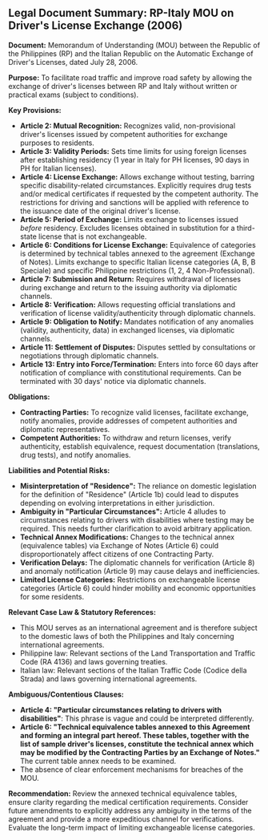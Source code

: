 ## Legal Document Summary: RP-Italy MOU on Driver's License Exchange (2006)

**Document:** Memorandum of Understanding (MOU) between the Republic of the Philippines (RP) and the Italian Republic on the Automatic Exchange of Driver's Licenses, dated July 28, 2006.

**Purpose:** To facilitate road traffic and improve road safety by allowing the exchange of driver's licenses between RP and Italy without written or practical exams (subject to conditions).

**Key Provisions:**

*   **Article 2: Mutual Recognition:** Recognizes valid, non-provisional driver's licenses issued by competent authorities for exchange purposes to residents.
*   **Article 3: Validity Periods:** Sets time limits for using foreign licenses after establishing residency (1 year in Italy for PH licenses, 90 days in PH for Italian licenses).
*   **Article 4: License Exchange:** Allows exchange without testing, barring specific disability-related circumstances. Explicitly requires drug tests and/or medical certificates if requested by the competent authority. The restrictions for driving and sanctions will be applied with reference to the issuance date of the original driver's license.
*   **Article 5: Period of Exchange:** Limits exchange to licenses issued *before* residency. Excludes licenses obtained in substitution for a third-state license that is not exchangeable.
*   **Article 6: Conditions for License Exchange:** Equivalence of categories is determined by technical tables annexed to the agreement (Exchange of Notes). Limits exchange to specific Italian license categories (A, B, B Speciale) and specific Philippine restrictions (1, 2, 4 Non-Professional).
*   **Article 7: Submission and Return:** Requires withdrawal of licenses during exchange and return to the issuing authority via diplomatic channels.
*   **Article 8: Verification:** Allows requesting official translations and verification of license validity/authenticity through diplomatic channels.
*   **Article 9: Obligation to Notify:** Mandates notification of any anomalies (validity, authenticity, data) in exchanged licenses, via diplomatic channels.
*   **Article 11: Settlement of Disputes:** Disputes settled by consultations or negotiations through diplomatic channels.
*   **Article 13: Entry into Force/Termination:** Enters into force 60 days after notification of compliance with constitutional requirements. Can be terminated with 30 days' notice via diplomatic channels.

**Obligations:**

*   **Contracting Parties:** To recognize valid licenses, facilitate exchange, notify anomalies, provide addresses of competent authorities and diplomatic representatives.
*   **Competent Authorities:** To withdraw and return licenses, verify authenticity, establish equivalence, request documentation (translations, drug tests), and notify anomalies.

**Liabilities and Potential Risks:**

*   **Misinterpretation of "Residence":** The reliance on domestic legislation for the definition of "Residence" (Article 1b) could lead to disputes depending on evolving interpretations in either jurisdiction.
*   **Ambiguity in "Particular Circumstances":** Article 4 alludes to circumstances relating to drivers with disabilities where testing may be required. This needs further clarification to avoid arbitrary application.
*   **Technical Annex Modifications:**  Changes to the technical annex (equivalence tables) via Exchange of Notes (Article 6) could disproportionately affect citizens of one Contracting Party.
*   **Verification Delays:** The diplomatic channels for verification (Article 8) and anomaly notification (Article 9) may cause delays and inefficiencies.
*   **Limited License Categories:** Restrictions on exchangeable license categories (Article 6) could hinder mobility and economic opportunities for some residents.

**Relevant Case Law & Statutory References:**

*   This MOU serves as an international agreement and is therefore subject to the domestic laws of both the Philippines and Italy concerning international agreements.
*   Philippine law: Relevant sections of the Land Transportation and Traffic Code (RA 4136) and laws governing treaties.
*   Italian law: Relevant sections of the Italian Traffic Code (Codice della Strada) and laws governing international agreements.

**Ambiguous/Contentious Clauses:**

*   **Article 4: "Particular circumstances relating to drivers with disabilities"**: This phrase is vague and could be interpreted differently.
*   **Article 6: "Technical equivalence tables annexed to this Agreement and forming an integral part hereof. These tables, together with the list of sample driver's licenses, constitute the technical annex which may be modified by the Contracting Parties by an Exchange of Notes."** The current table annex needs to be examined.
*   The absence of clear enforcement mechanisms for breaches of the MOU.

**Recommendation:** Review the annexed technical equivalence tables, ensure clarity regarding the medical certification requirements. Consider future amendments to explicitly address any ambiguity in the terms of the agreement and provide a more expeditious channel for verifications. Evaluate the long-term impact of limiting exchangeable license categories.
